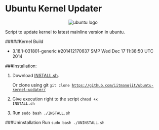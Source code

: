 # Ubuntu Kernel Updater
<p align="center">
  <img src="https://i.imgur.com/ulXnsPr.png" alt="ubuntu logo" />
</p>
Script to update kernel to latest mainline version in ubuntu.

#####Kernel Build
- 3.18.1-031801-generic #201412170637 SMP Wed Dec 17 11:38:50 UTC 2014


###Installation:
1.	Download <a href="https://raw.githubusercontent.com/iitmanojit/ubuntu-kernel-updater/master/INSTALL.sh" download target="_blank" type="application/octet-stream">INSTALL.sh</a>.
	
	Or clone using git 
	<code>git clone https://github.com/iitmanojit/ubuntu-kernel-updater/</code>

2.	Give execution right to the script <code>chmod +x INSTALL.sh</code>

3.	Run <code>sudo bash ./INSTALL.sh</code>

###Uninstallation
Run <code>sudo bash ./UNINSTALL.sh</code>
